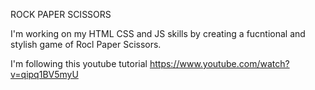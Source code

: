ROCK PAPER SCISSORS

I'm working on my HTML CSS and JS skills by creating a fucntional and stylish game of Rocl Paper Scissors.


I'm following this youtube tutorial
https://www.youtube.com/watch?v=qipq1BV5myU

